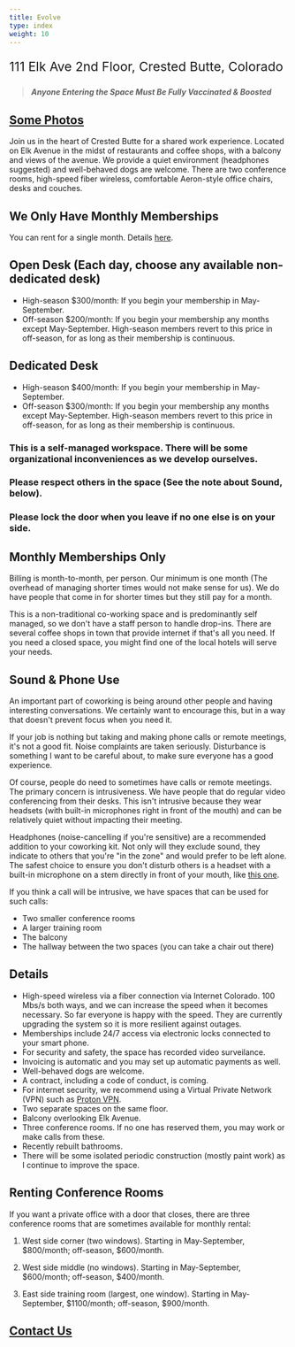 ```yaml
---
title: Evolve
type: index
weight: 10
---
```


<p style="font-size:23px">111 Elk Ave 2nd Floor, Crested Butte, Colorado</p>

> ***Anyone Entering the Space Must Be Fully Vaccinated & Boosted***

## [Some Photos](https://www.instagram.com/evolve.crestedbutte/)

Join us in the heart of Crested Butte for a shared work experience. Located on
Elk Avenue in the midst of restaurants and coffee shops, with a balcony and
views of the avenue. We provide a quiet environment (headphones suggested) and
well-behaved dogs are welcome. There are two conference rooms, high-speed fiber
wireless, comfortable Aeron-style office chairs, desks and couches.

## We Only Have Monthly Memberships

You can rent for a single month. Details [here](https://www.evolvework.co/evolve/#monthly-memberships-only).

## Open Desk (Each day, choose any available non-dedicated desk)

- High-season $300/month: If you begin your membership in May-September.
- Off-season $200/month: If you begin your membership any months except May-September. High-season members revert to this price in off-season, for as long as their membership is continuous.

## Dedicated Desk

- High-season $400/month: If you begin your membership in May-September.
- Off-season $300/month: If you begin your membership any months except May-September. High-season members revert to this price in off-season, for as long as their membership is continuous.

### This is a self-managed workspace. There will be some organizational inconveniences as we develop ourselves.

### Please respect others in the space (See the note about Sound, below).

### Please lock the door when you leave if no one else is on your side.

## Monthly Memberships Only

Billing is month-to-month, per person. Our minimum is one month (The overhead
of managing shorter times would not make sense for us). We do have people that
come in for shorter times but they still pay for a month.

This is a non-traditional co-working space and is predominantly self managed,
so we don't have a staff person to handle drop-ins. There are several coffee
shops in town that provide internet if that's all you need. If you need a
closed space, you might find one of the local hotels will serve your needs.

## Sound & Phone Use

An important part of coworking is being around other people and having
interesting conversations. We certainly want to encourage this, but in a way
that doesn't prevent focus when you need it.

If your job is nothing but taking and making phone calls or remote meetings,
it's not a good fit. Noise complaints are taken seriously. Disturbance is
something I want to be careful about, to make sure everyone has a good
experience.

Of course, people do need to sometimes have calls or remote meetings. The
primary concern is intrusiveness. We have people that do regular video
conferencing from their desks. This isn't intrusive because they wear headsets
(with built-in microphones right in front of the mouth) and can be relatively
quiet without impacting their meeting.

Headphones (noise-cancelling if you're sensitive) are a recommended addition to
your coworking kit. Not only will they exclude sound, they indicate to others
that you're "in the zone" and would prefer to be left alone. The safest choice
to ensure you don't disturb others is a headset with a built-in microphone on
a stem directly in front of your mouth, like [this
one](https://smile.amazon.com/gp/product/B000UXZQ42/ref=ppx_yo_dt_b_asin_title_o02_s00?ie=UTF8&psc=1).

If you think a call will be intrusive, we have spaces that can be used for such
calls:

+ Two smaller conference rooms
+ A larger training room
+ The balcony
+ The hallway between the two spaces (you can take a chair out there)

## Details

+ High-speed wireless via a fiber connection via Internet Colorado. 100 Mbs/s
  both ways, and we can increase the speed when it becomes necessary. So far
  everyone is happy with the speed. They are currently upgrading the system
  so it is more resilient against outages.
+ Memberships include 24/7 access via electronic locks connected to your smart
  phone.
+ For security and safety, the space has recorded video surveilance.
+ Invoicing is automatic and you may set up automatic payments as well.
+ Well-behaved dogs are welcome.
+ A contract, including a code of conduct, is coming.
+ For internet security, we recommend using a Virtual Private Network (VPN) such as
  <a href="https://protonvpn.com/" target="_blank" rel="noopener noreferrer">Proton VPN</a>.
+ Two separate spaces on the same floor.
+ Balcony overlooking Elk Avenue.
+ Three conference rooms. If no one has reserved them, you may work or make calls from these.
+ Recently rebuilt bathrooms.
+ There will be some isolated periodic construction (mostly paint work) as I continue to improve the space.

## Renting Conference Rooms

If you want a private office with a door that closes, there are three conference rooms
that are sometimes available for monthly rental:

1.  West side corner (two windows). Starting in May-September, $800/month; off-season,
    $600/month.

2.  West side middle (no windows). Starting in May-September, $600/month; off-season,
    $400/month.

3.  East side training room (largest, one window). Starting in May-September,
    $1100/month; off-season, $900/month.

## [Contact Us](https://www.evolvework.co/contact/)
